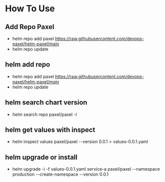 # How To Use

## Add Repo Paxel

- helm repo add paxel https://raw.githubusercontent.com/devops-paxel/helm-paxel/main
- helm repo update 

## helm add repo
* helm repo add paxel https://raw.githubusercontent.com/devops-paxel/helm-paxel/main
* helm repo update

## helm search chart version
* helm search repo paxel/paxel -l

## helm get values with inspect
* helm inspect values paxel/paxel --version 0.0.1 > values-0.0.1.yaml

## helm upgrade or install
* helm upgrade -i -f values-0.0.1.yaml service-a paxel/paxel --namespace production --create-namespace --version 0.0.1


